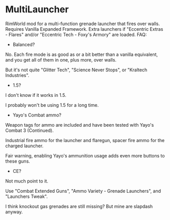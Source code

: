 # MultiLauncher
RimWorld mod for a multi-function grenade launcher that fires over walls.
Requires Vanilla Expanded Framework.
Extra launchers if "Eccentric Extras - Flares" and/or "Eccentric Tech - Foxy's Armory" are loaded.
FAQ:
 - Balanced?

No. Each fire mode is as good as or a bit better than a vanilla equivalent, and you get all of them in one, plus more, over walls.

But it's not quite "Glitter Tech", "Science Never Stops", or "Kraltech Industries".

 - 1.5?

I don't know if it works in 1.5.

I probably won't be using 1.5 for a long time.
 - Yayo's Combat ammo?

Weapon tags for ammo are included and have been tested with Yayo's Combat 3 (Continued).

Industrial fire ammo for the launcher and flaregun, spacer fire ammo for the charged launcher.

Fair warning, enabling Yayo's ammunition usage adds even more buttons to these guns.
 - CE?

Not much point to it.

Use "Combat Extended Guns", "Ammo Variety - Grenade Launchers", and "Launchers Tweak".

I think knockout gas grenades are still missing? But mine are slapdash anyway.
